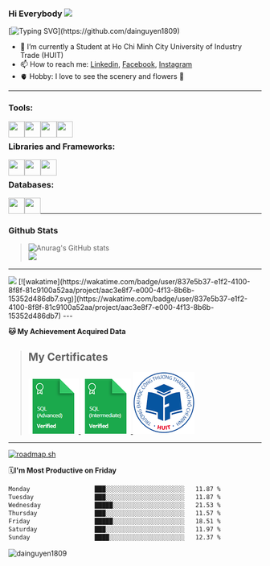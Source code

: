 ### <p>Hi Everybody <img src="https://media.giphy.com/media/hvRJCLFzcasrR4ia7z/giphy.gif" width="25"></p>
[![Typing SVG](https://readme-typing-svg.herokuapp.com/?font=Roboto&color=016EEA&size=60&center=true&vCenter=true&width=900&height=100&lines=Hello+there!+%F0%9F%91%8B;I'm+Nguyễn+Hữu+Đại;My+Hometown+is+Phú+Yên.+%F0%9F%98%84;I'm+a+Software+Developer.;Nice+to+Meet+You+!!!...)](https://github.com/dainguyen1809)
- 🔭 I’m currently a Student at Ho Chi Minh City University of Industry Trade (HUIT) 
- 📫 How to reach me: [Linkedin], [Facebook], [Instagram]
- 🫀 Hobby: I love to see the scenery and flowers 🥰
---

### Tools:
<img align='left' height="32" width="32" src="https://cdn.jsdelivr.net/npm/simple-icons@4.8.0/icons/visualstudiocode.svg" />
<img align='left' height="32" width="32" src="https://cdn.jsdelivr.net/npm/simple-icons@4.8.0/icons/microsoftsqlserver.svg" />
<img align='left' height="32" width="32" src="https://cdn.jsdelivr.net/npm/simple-icons@4.8.0/icons/xampp.svg" />
<img align='left' height="32" width="32" src="https://cdn.jsdelivr.net/npm/simple-icons@4.8.0/icons/blender.svg" />
<br>

### Libraries and Frameworks:
<img align='left' height="32" width="32" src="https://cdn.jsdelivr.net/npm/simple-icons@4.8.0/icons/node-dot-js.svg" />
<img align='left' height="32" width="32" src="https://cdn.jsdelivr.net/npm/simple-icons@4.8.0/icons/jquery.svg" />
<img align='left' height="32" width="32" src="https://cdn.jsdelivr.net/npm/simple-icons@4.8.0/icons/laravel.svg" />
<br>

### Databases:
<img align='left' height="32" width="32" src="https://cdn.jsdelivr.net/npm/simple-icons@4.8.0/icons/mysql.svg" />
<img align='left' height="32" width="32" src="https://cdn.jsdelivr.net/npm/simple-icons@4.8.0/icons/mongodb.svg" />

<br>

---
### Github Stats

>![Anurag's GitHub stats](https://github-readme-stats.vercel.app/api?username=dainguyen1809&theme=nightowl&show_icons=true)                  
><img src = "https://github-readme-stats.vercel.app/api/top-langs/?username=dainguyen1809&count_private=true&theme=radical&langs_count=3&hide=javascript,shell">
---
<!--START_SECTION:waka-->
<img src="https://komarev.com/ghpvc/?username=dainguyen1809&style=for-the-badge">
[![wakatime](https://wakatime.com/badge/user/837e5b37-e1f2-4100-8f8f-81c9100a52aa/project/aac3e8f7-e000-4f13-8b6b-15352d486db7.svg)](https://wakatime.com/badge/user/837e5b37-e1f2-4100-8f8f-81c9100a52aa/project/aac3e8f7-e000-4f13-8b6b-15352d486db7)
---

**🐱 My Achievement Acquired Data** 
>## My Certificates
>
><a href="Skills%20Certification/sql_advanced%20certificate.png">
>    <img src="Skills Certification/sql_advanced_skill.png" alt="sql advanced skill"/>
></a>
><a href="Skills%20Certification/sql_intermediate certificate.png">
>    <img src="Skills Certification/sql_intermediate_skill.png" alt="sql intermediate skill"/>
></a>
><a href="Skills%20Certification/huit_certificate certificate.jpg">
>    <img src="Skills Certification/huit_certificate_skill.png" alt="huit certificate skill"/>
></a>
---
[![roadmap.sh](https://api.roadmap.sh/v1-badge/wide/64bb752a8a29ad56faa27714?variant=light)](https://roadmap.sh)

🗓**I'm Most Productive on Friday** 

```text
Monday                  ███░░░░░░░░░░░░░░░░░░░░░░   11.87 % 
Tuesday                 ███░░░░░░░░░░░░░░░░░░░░░░   11.87 % 
Wednesday               █████░░░░░░░░░░░░░░░░░░░░   21.53 % 
Thursday                ███░░░░░░░░░░░░░░░░░░░░░░   11.57 % 
Friday                  █████░░░░░░░░░░░░░░░░░░░░   18.51 % 
Saturday                ███░░░░░░░░░░░░░░░░░░░░░░   11.97 % 
Sunday                  ████░░░░░░░░░░░░░░░░░░░░░   12.37 % 
```

<!--END_SECTION:waka-->
[Instagram]: https://www.instagram.com/dainguyen.dhn/
[Facebook]: https://www.facebook.com/dainguyen.dhn/
[Linkedin]: https://www.linkedin.com/in/dainguyen1809/


<p><img align="center" src="https://github-readme-streak-stats.herokuapp.com/?user=dainguyen1809&" alt="dainguyen1809" /></p>


<!--END_SECTION:waka-->
